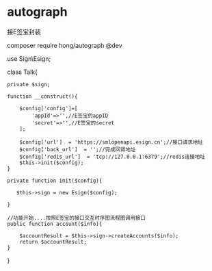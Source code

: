 # autograph
接E签宝封装

composer require hong/autograph @dev

   use Sign\Esign;
   
   class Talk{

    private $sign;

    function __construct(){

        $config['config']=[
            'appId'=>'',//E签宝的appID 
            'secret'=>'',//E签宝的secret 
        ];

        $config['url']  = 'https://smlopenapi.esign.cn';//接口请求地址
        $config['back_url']  = '';//完成回调地址
        $config['redis_url']  = 'tcp://127.0.0.1:6379';//redis连接地址
        $this->init($config);
    }

    private function init($config){

       $this->sign = new Esign($config);

    }
    
    //功能开始....按照E签宝的接口交互时序图流程图调用接口
    public function account($info){

        $accountResult = $this->sign->createAccounts($info);
        return $accountResult;
    }


}
